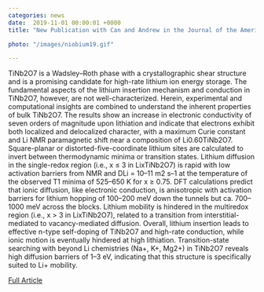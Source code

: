 ```yaml
---                                                                                                                                                                                      
categories: news                                                                                                                                                                 
date:  2019-11-01 00:00:01 +0000                                                                                                                                                        
title: "New Publication with Can and Andrew in the Journal of the American Chemical Society"

photo: "/images/niobium19.gif"

---            
```


TiNb2O7 is a Wadsley–Roth phase with a crystallographic shear structure and is a promising candidate for high-rate lithium ion energy storage. The fundamental aspects of the lithium insertion mechanism and conduction in TiNb2O7, however, are not well-characterized. Herein, experimental and computational insights are combined to understand the inherent properties of bulk TiNb2O7. The results show an increase in electronic conductivity of seven orders of magnitude upon lithiation and indicate that electrons exhibit both localized and delocalized character, with a maximum Curie constant and Li NMR paramagnetic shift near a composition of Li0.60TiNb2O7. Square-planar or distorted-five-coordinate lithium sites are calculated to invert between thermodynamic minima or transition states. Lithium diffusion in the single-redox region (i.e., x ≤ 3 in LixTiNb2O7) is rapid with low activation barriers from NMR and DLi = 10–11 m2 s–1 at the temperature of the observed T1 minima of 525–650 K for x ≥ 0.75. DFT calculations predict that ionic diffusion, like electronic conduction, is anisotropic with activation barriers for lithium hopping of 100–200 meV down the tunnels but ca. 700–1000 meV across the blocks. Lithium mobility is hindered in the multiredox region (i.e., x > 3 in LixTiNb2O7), related to a transition from interstitial-mediated to vacancy-mediated diffusion. Overall, lithium insertion leads to effective n-type self-doping of TiNb2O7 and high-rate conduction, while ionic motion is eventually hindered at high lithiation. Transition-state searching with beyond Li chemistries (Na+, K+, Mg2+) in TiNb2O7 reveals high diffusion barriers of 1–3 eV, indicating that this structure is specifically suited to Li+ mobility.


[Full Article](https://pubs.acs.org/doi/abs/10.1021/jacs.9b06669)
